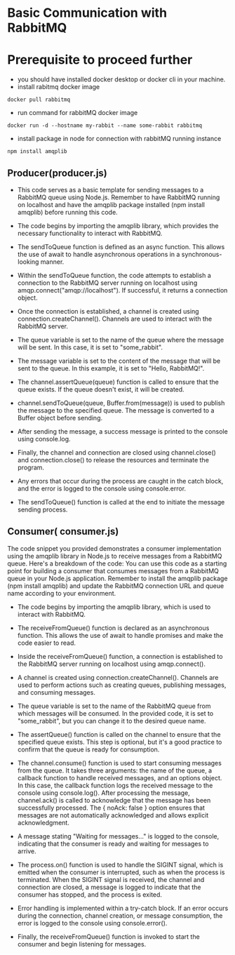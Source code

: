 # Basic Communication with RabbitMQ

# Prerequisite to proceed further

- you should have installed docker desktop or docker cli in your machine.
- install rabitmq docker image

```
docker pull rabbitmq

```

- run command for rabbitMQ docker image

```
docker run -d --hostname my-rabbit --name some-rabbit rabbitmq

```

- install package in node for connection with rabbitMQ running instance

```
npm install amqplib

```

## Producer(producer.js)

- This code serves as a basic template for sending messages to a RabbitMQ queue using Node.js. Remember to have RabbitMQ running on localhost and have the amqplib package installed (npm install amqplib) before running this code.

- The code begins by importing the amqplib library, which provides the necessary functionality to interact with RabbitMQ.

- The sendToQueue function is defined as an async function. This allows the use of await to handle asynchronous operations in a synchronous-looking manner.

- Within the sendToQueue function, the code attempts to establish a connection to the RabbitMQ server running on localhost using amqp.connect("amqp://localhost"). If successful, it returns a connection object.

- Once the connection is established, a channel is created using connection.createChannel(). Channels are used to interact with the RabbitMQ server.

- The queue variable is set to the name of the queue where the message will be sent. In this case, it is set to "some_rabbit".

- The message variable is set to the content of the message that will be sent to the queue. In this example, it is set to "Hello, RabbitMQ!".

- The channel.assertQueue(queue) function is called to ensure that the queue exists. If the queue doesn't exist, it will be created.

- channel.sendToQueue(queue, Buffer.from(message)) is used to publish the message to the specified queue. The message is converted to a Buffer object before sending.

- After sending the message, a success message is printed to the console using console.log.

- Finally, the channel and connection are closed using channel.close() and connection.close() to release the resources and terminate the program.

- Any errors that occur during the process are caught in the catch block, and the error is logged to the console using console.error.

- The sendToQueue() function is called at the end to initiate the message sending process.

## Consumer( consumer.js)

The code snippet you provided demonstrates a consumer implementation using the amqplib library in Node.js to receive messages from a RabbitMQ queue. Here's a breakdown of the code:
You can use this code as a starting point for building a consumer that consumes messages from a RabbitMQ queue in your Node.js application. Remember to install the amqplib package (npm install amqplib) and update the RabbitMQ connection URL and queue name according to your environment.

- The code begins by importing the amqplib library, which is used to interact with RabbitMQ.

- The receiveFromQueue() function is declared as an asynchronous function. This allows the use of await to handle promises and make the code easier to read.

- Inside the receiveFromQueue() function, a connection is established to the RabbitMQ server running on localhost using amqp.connect().

- A channel is created using connection.createChannel(). Channels are used to perform actions such as creating queues, publishing messages, and consuming messages.

- The queue variable is set to the name of the RabbitMQ queue from which messages will be consumed. In the provided code, it is set to "some_rabbit", but you can change it to the desired queue name.

- The assertQueue() function is called on the channel to ensure that the specified queue exists. This step is optional, but it's a good practice to confirm that the queue is ready for consumption.

- The channel.consume() function is used to start consuming messages from the queue. It takes three arguments: the name of the queue, a callback function to handle received messages, and an options object. In this case, the callback function logs the received message to the console using console.log(). After processing the message, channel.ack() is called to acknowledge that the message has been successfully processed. The { noAck: false } option ensures that messages are not automatically acknowledged and allows explicit acknowledgment.

- A message stating "Waiting for messages..." is logged to the console, indicating that the consumer is ready and waiting for messages to arrive.

- The process.on() function is used to handle the SIGINT signal, which is emitted when the consumer is interrupted, such as when the process is terminated. When the SIGINT signal is received, the channel and connection are closed, a message is logged to indicate that the consumer has stopped, and the process is exited.

- Error handling is implemented within a try-catch block. If an error occurs during the connection, channel creation, or message consumption, the error is logged to the console using console.error().

- Finally, the receiveFromQueue() function is invoked to start the consumer and begin listening for messages.
